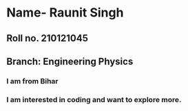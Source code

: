 # Name- Raunit Singh
## Roll no. 210121045
## Branch: Engineering Physics
### I am from Bihar
### I am interested in coding and want to explore more. 
